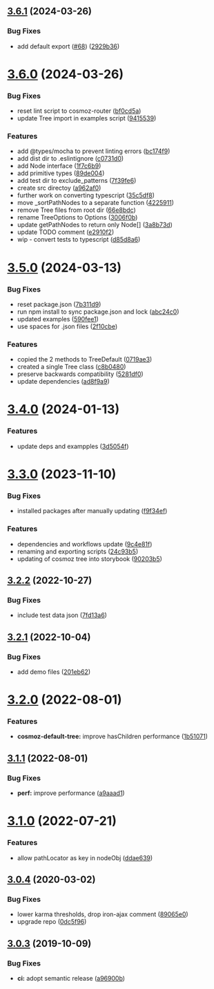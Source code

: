 ## [3.6.1](https://github.com/neovici/cosmoz-tree/compare/v3.6.0...v3.6.1) (2024-03-26)


### Bug Fixes

* add default export ([#68](https://github.com/neovici/cosmoz-tree/issues/68)) ([2929b36](https://github.com/neovici/cosmoz-tree/commit/2929b364bbe756c2b6e4fb5458b544e13e7db44d))

# [3.6.0](https://github.com/neovici/cosmoz-tree/compare/v3.5.0...v3.6.0) (2024-03-26)


### Bug Fixes

* reset lint script to cosmoz-router ([bf0cd5a](https://github.com/neovici/cosmoz-tree/commit/bf0cd5a8f5203463e952d4cb1a687595196561b6))
* update Tree import in examples script ([9415539](https://github.com/neovici/cosmoz-tree/commit/9415539892ce8e285416d755fae20b91085a6adf))


### Features

* add @types/mocha to prevent linting errors ([bc174f9](https://github.com/neovici/cosmoz-tree/commit/bc174f9f8addf6c3e37d9be77f8482949fe31ac3))
* add dist dir to .eslintignore ([c0731d0](https://github.com/neovici/cosmoz-tree/commit/c0731d096bf19814dd32d57a248bb9db1ecfb426))
* add Node interface ([1f7c6b9](https://github.com/neovici/cosmoz-tree/commit/1f7c6b93cc709835bccc340d4feda2a61837fe11))
* add primitive types ([89de004](https://github.com/neovici/cosmoz-tree/commit/89de0044dcb8d053d106356d5816ab4dbb8ac748))
* add test dir to exclude_patterns ([7f39fe6](https://github.com/neovici/cosmoz-tree/commit/7f39fe6aed565ef54d485852c8986e143e543bf3))
* create src directoy ([a962af0](https://github.com/neovici/cosmoz-tree/commit/a962af01c0abb1f7568f1277d0cefe48f01048bd))
* further work on converting typescript ([35c5df8](https://github.com/neovici/cosmoz-tree/commit/35c5df82427c9c05bbe431dc0e1d173d456fd3cc))
* move _sortPathNodes to a separate function ([4225911](https://github.com/neovici/cosmoz-tree/commit/42259111cf562fd0dfda961e91cee40869641cb4))
* remove Tree files from root dir ([66e8bdc](https://github.com/neovici/cosmoz-tree/commit/66e8bdc7099d8a7b035bcccc4002c56ce1eb4fa0))
* rename TreeOptions to Options ([3006f0b](https://github.com/neovici/cosmoz-tree/commit/3006f0b2022533f0a08bcec0496c3d7b922c1300))
* update getPathNodes to return only Node[] ([3a8b73d](https://github.com/neovici/cosmoz-tree/commit/3a8b73dc82725fdb629a3d9d9bfbb8b858cddaa8))
* update TODO comment ([e2910f2](https://github.com/neovici/cosmoz-tree/commit/e2910f2c5a019f2e6eca11a67273671264987776))
* wip - convert tests to typescript ([d85d8a6](https://github.com/neovici/cosmoz-tree/commit/d85d8a67755be988c358716f0c6a8fa0431dacd6))

# [3.5.0](https://github.com/neovici/cosmoz-tree/compare/v3.4.0...v3.5.0) (2024-03-13)


### Bug Fixes

* reset package.json ([7b311d9](https://github.com/neovici/cosmoz-tree/commit/7b311d994b14f82cbb1247d1d1b2516bdcb0ede3))
* run npm install to sync package.json and lock ([abc24c0](https://github.com/neovici/cosmoz-tree/commit/abc24c001664977f86658ea3fa157662abae3076))
* updated examples ([590fee1](https://github.com/neovici/cosmoz-tree/commit/590fee14664cde604f44edd80d29f44c6c50767e))
* use spaces for .json files ([2f10cbe](https://github.com/neovici/cosmoz-tree/commit/2f10cbe3be9d85093ff17380a8fda0d0cb474971))


### Features

* copied the 2 methods to TreeDefault ([0719ae3](https://github.com/neovici/cosmoz-tree/commit/0719ae34053e92fbe5e6b3649a7bf27f3ed94a39))
* created a single Tree class ([c8b0480](https://github.com/neovici/cosmoz-tree/commit/c8b04803bf08aefdc2661671436887ded5ec96ed))
* preserve backwards compatibility ([5281df0](https://github.com/neovici/cosmoz-tree/commit/5281df0bc9c03ad23838d4a3654e5f8fa8c357d1))
* update dependencies ([ad8f9a9](https://github.com/neovici/cosmoz-tree/commit/ad8f9a9d07a5192d518cf618a116dcfc1426b012))

# [3.4.0](https://github.com/neovici/cosmoz-tree/compare/v3.3.0...v3.4.0) (2024-01-13)


### Features

* update deps and exampples ([3d5054f](https://github.com/neovici/cosmoz-tree/commit/3d5054f5d2fab65cead3f6bedfe37154b1c8df25))

# [3.3.0](https://github.com/neovici/cosmoz-tree/compare/v3.2.2...v3.3.0) (2023-11-10)


### Bug Fixes

* installed packages after manually updating ([f9f34ef](https://github.com/neovici/cosmoz-tree/commit/f9f34efb4542226e2ea2b69cfe62647d1d53c088))


### Features

* dependencies and workflows update ([9c4e81f](https://github.com/neovici/cosmoz-tree/commit/9c4e81f4d12d16aa3f4d5fb43035d5bdc2147a34))
* renaming and exporting scripts ([24c93b5](https://github.com/neovici/cosmoz-tree/commit/24c93b5c322fd7ce41b45ad9b9a54c8876fd840d))
* updating of cosmoz tree into storybook ([90203b5](https://github.com/neovici/cosmoz-tree/commit/90203b5ccf88039c8f7618b9b275b7b366fed153))

## [3.2.2](https://github.com/neovici/cosmoz-tree/compare/v3.2.1...v3.2.2) (2022-10-27)


### Bug Fixes

* include test data json ([7fd13a6](https://github.com/neovici/cosmoz-tree/commit/7fd13a6df2ed7365ac4756f760fa2b2bede58a6c))

## [3.2.1](https://github.com/neovici/cosmoz-tree/compare/v3.2.0...v3.2.1) (2022-10-04)


### Bug Fixes

* add demo files ([201eb62](https://github.com/neovici/cosmoz-tree/commit/201eb6297600c8da5058e5fc0680411035b02f3b))

# [3.2.0](https://github.com/neovici/cosmoz-tree/compare/v3.1.1...v3.2.0) (2022-08-01)


### Features

* **cosmoz-default-tree:** improve hasChildren performance ([1b51071](https://github.com/neovici/cosmoz-tree/commit/1b5107163a0cfe9929030465c8c66a7ac1faeecc))

## [3.1.1](https://github.com/neovici/cosmoz-tree/compare/v3.1.0...v3.1.1) (2022-08-01)


### Bug Fixes

* **perf:** improve performance ([a9aaad1](https://github.com/neovici/cosmoz-tree/commit/a9aaad1ed94e156e338f8ecf7f80344eb9f7e345))

# [3.1.0](https://github.com/neovici/cosmoz-tree/compare/v3.0.4...v3.1.0) (2022-07-21)


### Features

* allow pathLocator as key in nodeObj ([ddae639](https://github.com/neovici/cosmoz-tree/commit/ddae639b84784c60a3c531a7e607daba12e4709a))

## [3.0.4](https://github.com/neovici/cosmoz-tree/compare/v3.0.3...v3.0.4) (2020-03-02)


### Bug Fixes

* lower karma thresholds, drop iron-ajax comment ([89065e0](https://github.com/neovici/cosmoz-tree/commit/89065e032b77de49e46412835a97527a7a35a154))
* upgrade repo ([0dc5f96](https://github.com/neovici/cosmoz-tree/commit/0dc5f96ab0f2a503376ad03705c57e4979735da5))

## [3.0.3](https://github.com/neovici/cosmoz-tree/compare/v3.0.2...v3.0.3) (2019-10-09)


### Bug Fixes

* **ci:** adopt semantic release ([a96900b](https://github.com/neovici/cosmoz-tree/commit/a96900bac242a3cde2967ed58d0f5b37ed848859))
